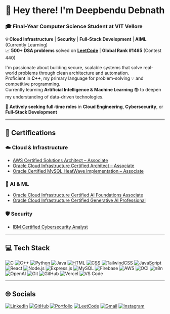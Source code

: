 # 👋 Hey there! I'm Deepbendu Debnath

### 🎓 Final-Year Computer Science Student at **VIT Vellore**  
**💡 Cloud Infrastructure** | **Security** | **Full-Stack Development** | **AIML** (Currently Learning)  
📈 **500+ DSA problems** solved on [**LeetCode**](https://leetcode.com/u/deepbendu/) | **Global Rank #1465** (Contest 440)

I'm passionate about building secure, scalable systems that solve real-world problems through clean architecture and automation.  
Proficient in **C++**, my primary language for problem-solving 💡 and competitive programming.  
Currently learning **Artificial Intelligence & Machine Learning** 📚 to deepen my understanding of data-driven technologies.

💼 **Actively seeking full-time roles** in **Cloud Engineering**, **Cybersecurity**, or **Full-Stack Development**

---

## 🏅 Certifications

### ☁️ Cloud & Infrastructure
- [AWS Certified Solutions Architect – Associate](https://cp.certmetrics.com/amazon/en/public/verify/credential/40d503c796ac43eb9f5d3912b5adad30)  
- [Oracle Cloud Infrastructure Certified Architect – Associate](https://catalog-education.oracle.com/pls/certview/sharebadge?id=489BF9264BD40C0BBBD9D98EA9C1ADB0A7E67EFB4F71D90DECF03F12DB66C780)  
- [Oracle Certified MySQL HeatWave Implementation – Associate](https://catalog-education.oracle.com/pls/certview/sharebadge?id=64D910EA5113945D6DB796884D37EAEC16C86B59D1D97875C0A5052B8AC04C2D)


### 🤖 AI & ML
- [Oracle Cloud Infrastructure Certified AI Foundations Associate](https://catalog-education.oracle.com/pls/certview/sharebadge?id=454B4B9CB28924785CD01114F0F2F01DB9BF8A806085B38DEA8E170DBF11380B)  
- [Oracle Cloud Infrastructure Certified Generative AI Professional](https://catalog-education.oracle.com/pls/certview/sharebadge?id=79FC072048382632860096CDD6736EACB6EF56A1DAB4861ABF18E5F2153E5645)

### 🛡️ Security
- [IBM Certified Cybersecurity Analyst](https://courses.vit.skillsnetwork.site/certificates/e70cb8a1954c425293d6bbec604f4e6b)

---

## 💻 Tech Stack

![C](https://img.shields.io/badge/C-A8B9CC?style=flat&logo=c&logoColor=white)
![C++](https://img.shields.io/badge/C++-00599C?style=flat&logo=c%2B%2B&logoColor=white)
![Python](https://img.shields.io/badge/Python-3776AB?style=flat&logo=python&logoColor=white)
![Java](https://img.shields.io/badge/Java-007396?style=flat&logo=java&logoColor=white)
![HTML](https://img.shields.io/badge/HTML5-E34F26?style=flat&logo=html5&logoColor=white)
![CSS](https://img.shields.io/badge/CSS3-1572B6?style=flat&logo=css3&logoColor=white)
![TailwindCSS](https://img.shields.io/badge/Tailwind-06B6D4?style=flat&logo=tailwindcss&logoColor=white)
![JavaScript](https://img.shields.io/badge/JavaScript-F7DF1E?style=flat&logo=javascript&logoColor=black)
![React](https://img.shields.io/badge/React-20232A?style=flat&logo=react&logoColor=61DAFB)
![Node.js](https://img.shields.io/badge/Node.js-339933?style=flat&logo=nodedotjs&logoColor=white)
![Express.js](https://img.shields.io/badge/Express.js-000000?style=flat&logo=express&logoColor=white)
![MySQL](https://img.shields.io/badge/MySQL-4479A1?style=flat&logo=mysql&logoColor=white)
![Firebase](https://img.shields.io/badge/Firebase-FFCA28?style=flat&logo=firebase&logoColor=black)
![AWS](https://img.shields.io/badge/AWS-232F3E?style=flat&logo=amazon-aws&logoColor=white)
![OCI](https://img.shields.io/badge/Oracle--Cloud-F80000?style=flat&logo=oracle&logoColor=white)
![n8n](https://img.shields.io/badge/n8n-EE9827?style=flat&logo=n8n&logoColor=white)
![OpenAI](https://img.shields.io/badge/OpenAI-412991?style=flat&logo=openai&logoColor=white)
![Git](https://img.shields.io/badge/Git-F05032?style=flat&logo=git&logoColor=white)
![GitHub](https://img.shields.io/badge/GitHub-181717?style=flat&logo=github&logoColor=white)
![Vercel](https://img.shields.io/badge/Vercel-000000?style=flat&logo=vercel&logoColor=white)
![VS Code](https://img.shields.io/badge/VSCode-007ACC?style=flat&logo=visual-studio-code&logoColor=white)

---

## 🌐 Socials

[![LinkedIn](https://img.shields.io/badge/LinkedIn-%230077B5.svg?&style=flat&logo=linkedin&logoColor=white)](https://linkedin.com/in/deepbendu-debnath)
[![GitHub](https://img.shields.io/badge/GitHub-%23181717.svg?&style=flat&logo=github&logoColor=white)](https://github.com/Deepbendu)
[![Portfolio](https://img.shields.io/badge/Portfolio-%23000000.svg?&style=flat&logo=vercel&logoColor=white)](https://deepbendu-portfolio.vercel.app)
[![LeetCode](https://img.shields.io/badge/LeetCode-%23FFA116.svg?&style=flat&logo=leetcode&logoColor=white)](https://leetcode.com/u/deepbendu/)
[![Gmail](https://img.shields.io/badge/Gmail-D14836.svg?&style=flat&logo=gmail&logoColor=white)](mailto:debnathdeepbendu@gmail.com)
[![Instagram](https://img.shields.io/badge/Instagram-E4405F.svg?&style=flat&logo=instagram&logoColor=white)](https://www.instagram.com/deeps1.0)
